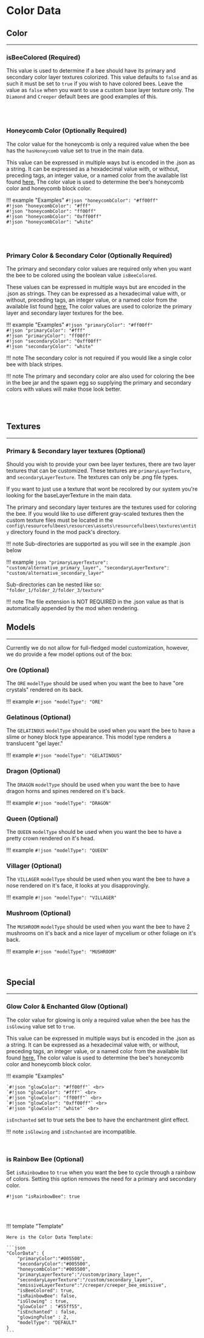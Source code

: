 # **Color Data**

## **Color**
***

### **isBeeColored** (Required)

This value is used to determine if a bee should have its primary and secondary color layer textures colorized. This value defaults to `false` and as such it must be set to `true` if you wish to have colored bees. Leave the value as `false` when you want to use a custom base layer texture only. The `Diamond` and `Creeper` default bees are good examples of this.

<br>
<br>

### **Honeycomb Color** (Optionally Required)

The color value for the honeycomb is only a required value when the bee has the `hasHoneycomb` value set to true in the main data.

This value can be expressed in multiple ways but is encoded in the .json as a string. It can be expressed as a hexadecimal value with, or without, preceding tags, an integer value, or a named color from the available list found [here.](https://github.com/Resourceful-Bees/ResourcefulBees/wiki/Optional-Colors-Names) The color value is used to determine the bee's honeycomb color and honeycomb block color.

!!! example "Examples"
	`#!json "honeycombColor": "#ff00ff"` <br>
	`#!json "honeycombColor": "#fff"` <br>
	`#!json "honeycombColor": "ff00ff"` <br>
	`#!json "honeycombColor": "0xff00ff"` <br>
	`#!json "honeycombColor": "white"` <br>

<br>
<br>

### **Primary Color & Secondary Color** (Optionally Required)

The primary and secondary color values are required only when you want the bee to be colored using the boolean value `isBeeColored`.

These values can be expressed in multiple ways but are encoded in the .json as strings. They can be expressed as a hexadecimal value with, or without, preceding tags, an integer value, or a named color from the available list found [here.](https://github.com/Resourceful-Bees/ResourcefulBees/wiki/Optional-Colors-Names) The color values are used to colorize the primary layer and secondary layer textures for the bee.

!!! example "Examples"
	`#!json "primaryColor": "#ff00ff"` <br>
	`#!json "primaryColor": "#fff"` <br>
	`#!json "primaryColor": "ff00ff"` <br>
	`#!json "secondaryColor": "0xff00ff"` <br>
	`#!json "secondaryColor": "white"` <br>

!!! note
	The secondary color is not required if you would like a single color bee with black stripes.

!!! note
	The primary and secondary color are also used for coloring the bee in the bee jar and the spawn egg so supplying the primary and secondary colors with values will make those look better.

<br>
<br>

## **Textures**
***

### **Primary & Secondary layer textures** (Optional)

Should you wish to provide your own bee layer textures, there are two layer textures that can be customized. These textures are `primaryLayerTexture`, and `secondaryLayerTexture`. The textures can only be .png file types.

If you want to just use a texture that wont be recolored by our system you're looking for the baseLayerTexture in the main data.

The primary and secondary layer textures are the textures used for coloring the bee. If you would like to use different gray-scaled textures then the custom texture files must be located in the `config\resourcefulbees\resources\assets\resourcefulbees\textures\entity` directory found in the mod pack's directory.

!!! note
	Sub-directories are supported as you will see in the example .json below

!!! example
	```json
	"primaryLayerTexture": "custom/alternative_primary_layer",
	"secondaryLayerTexture": "custom/alternative_secondary_layer"
	```

Sub-directories can be nested like so: `"folder_1/folder_2/folder_3/texture"`

!!! note
	The file extension is NOT REQUIRED in the .json value as that is automatically appended by the mod when rendering.

## **Models**
***

Currently we do not allow for full-fledged model customization, however, we do provide a few model options out of the box:<br>


### **Ore** (Optional)

The `ORE` `modelType` should be used when you want the bee to have "ore crystals" rendered on its back.

!!! example
	`#!json "modelType": "ORE"`

### **Gelatinous** (Optional)

The `GELATINOUS` `modelType` should be used when you want the bee to have a slime or honey block type appearance. This model type renders a translucent "gel layer."

!!! example
	`#!json "modelType": "GELATINOUS"`

### **Dragon** (Optional)

The `DRAGON` `modelType` should be used when you want the bee to have dragon horns and spines rendered on it's back.

!!! example
	`#!json "modelType": "DRAGON"`

### **Queen** (Optional)

The `QUEEN` `modelType` should be used when you want the bee to have a pretty crown rendered on it's head.

!!! example
	`#!json "modelType": "QUEEN"`

### **Villager** (Optional)

The `VILLAGER` `modelType` should be used when you want the bee to have a nose rendered on it's face, it looks at you disapprovingly.

!!! example
	`#!json "modelType": "VILLAGER"`

### **Mushroom** (Optional)

The `MUSHROOM` `modelType` should be used when you want the bee to have 2 mushrooms on it's back and a nice layer of mycelium or other foliage on it's back.

!!! example
	`#!json "modelType": "MUSHROOM"`

<br>

## **Special**
***

### **Glow Color & Enchanted Glow** (Optional)

The color value for glowing is only a required value when the bee has the `isGlowing` value set to `true`.

This value can be expressed in multiple ways but is encoded in the .json as a string. It can be expressed as a hexadecimal value with, or without, preceding tags, an integer value, or a named color from the available list found [here.](https://wiki.resourcefulbees.com/en/1.16.3/extra_stuff/color_names/) The color value is used to determine the bee's honeycomb color and honeycomb block color.

!!! example "Examples"

	`#!json "glowColor": "#ff00ff"` <br>
	`#!json "glowColor": "#fff"` <br>
	`#!json "glowColor": "ff00ff"` <br>
	`#!json "glowColor": "0xff00ff"` <br>
	`#!json "glowColor": "white"` <br>

`isEnchanted` set to true sets the bee to have the enchantment glint effect.

!!! note
	`isGlowing` and `isEnchanted` are incompatible.

<br>

### **is Rainbow Bee** (Optional)

Set `isRainbowBee` to `true` when you want the bee to cycle through a rainbow of colors. Setting this option removes the need for a primary and secondary color.

`#!json "isRainbowBee": true`<br>

<br>
<br>

!!! template "Template"

	Here is the Color Data Template:

	```json
	"ColorData": {
		"primaryColor":"#005500",
		"secondaryColor":"#005500",
		"honeycombColor":"#005500",
		"primaryLayerTexture":"/custom/primary_layer",
		"secondaryLayerTexture":"/custom/secondary_layer",
		"emissiveLayerTexture":"/creeper/creeper_bee_emissive",
		"isBeeColored": true,
		"isRainbowBee": false,
		"isGlowing" : true,
		"glowColor" : "#55ff55",
		"isEnchanted" : false,
		"glowingPulse" : 2,
		"modelType": "DEFAULT"
	}
	```
<!--stackedit_data:
eyJoaXN0b3J5IjpbMTg3NjMwNTE0NCw4ODE1OTI0ODEsMzI2Nj
Q0NzYwXX0=
-->
